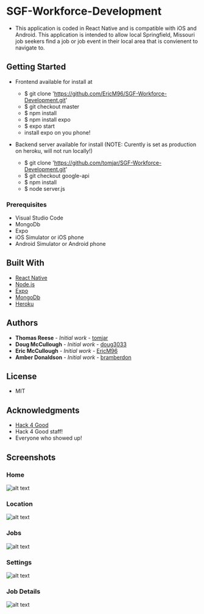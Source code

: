 # SGF-Workforce-Development

* This application is coded in React Native and is compatible with iOS and Android. This application is intended to allow local Springfield, Missouri job seekers find a job or job event in their local area that is convienent to navigate to.

## Getting Started

- Frontend available for install at 
    - $ git clone 'https://github.com/EricM96/SGF-Workforce-Development.git'
    - $ git checkout master
    - $ npm install
    - $ npm install expo
    - $ expo start
    - install expo on you phone!

- Backend server available for install (NOTE: Curently is set as production on heroku, will not run locally!)
    - $ git clone 'https://github.com/tomjar/SGF-Workforce-Development.git'
    - $ git checkout google-api
    - $ npm install
    - $ node server.js 

### Prerequisites

- Visual Studio Code
- MongoDb
- Expo
- iOS Simulator or iOS phone
- Android Simulator or Android phone

## Built With
* [React Native](https://facebook.github.io/react-native/)
* [Node.js](https://nodejs.org/en/)
* [Expo](https://expo.io/)
* [MongoDb](https://www.mongodb.com/)
* [Heroku](https://heroku.com)

## Authors

* **Thomas Reese** - *Initial work* - [tomjar](https://github.com/tomjar)
* **Doug McCullough** - *Initial work* - [doug3033](https://github.com/doug3033)
* **Eric McCullough** - *Initial work* - [EricM96](https://github.com/EricM96)
* **Amber Donaldson** - *Initial work* - [bramberdon](https://github.com/bramberdon)

## License

* MIT

## Acknowledgments

* [Hack 4 Good](https://hack4goodsgf.com/)
* Hack 4 Good staff!
* Everyone who showed up!

## Screenshots

### Home
![alt text](https://github.com/EricM96/SGF-Workforce-Development/raw/master/screenshots/home.png "home")

### Location
![alt text](https://github.com/EricM96/SGF-Workforce-Development/raw/master/screenshots/location.png "location")

### Jobs
![alt text](https://github.com/EricM96/SGF-Workforce-Development/raw/master/screenshots/jobs.png "jobs")

### Settings
![alt text](https://github.com/EricM96/SGF-Workforce-Development/raw/master/screenshots/settings.png   "settings")

### Job Details
![alt text](https://github.com/EricM96/SGF-Workforce-Development/raw/master/screenshots/jobdetails.png "job details")